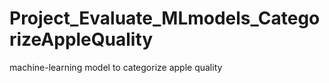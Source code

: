 # Project_Evaluate_MLmodels_CategorizeAppleQuality
machine-learning model to categorize apple quality
